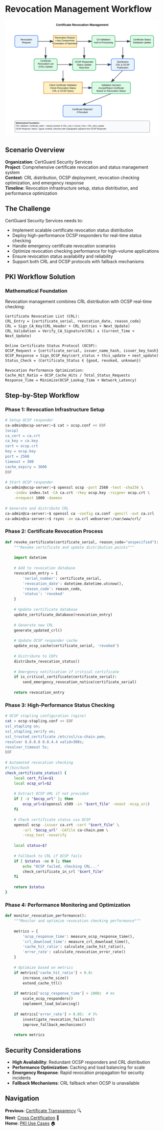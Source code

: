 # Revocation Management Workflow

![Revocation Management Workflow](workflow.svg)

## Scenario Overview

**Organization**: CertGuard Security Services  
**Project**: Comprehensive certificate revocation and status management system  
**Context**: CRL distribution, OCSP deployment, revocation checking optimization, and emergency response  
**Timeline**: Revocation infrastructure setup, status distribution, and performance optimization

## The Challenge

CertGuard Security Services needs to:
- Implement scalable certificate revocation status distribution
- Deploy high-performance OCSP responders for real-time status checking
- Handle emergency certificate revocation scenarios
- Optimize revocation checking performance for high-volume applications
- Ensure revocation status availability and reliability
- Support both CRL and OCSP protocols with fallback mechanisms

## PKI Workflow Solution

### Mathematical Foundation

Revocation management combines CRL distribution with OCSP real-time checking:

```
Certificate Revocation List (CRL):
CRL_Entry = {certificate_serial, revocation_date, reason_code}
CRL = Sign_CA_Key(CRL_Header + CRL_Entries + Next_Update)
CRL_Validation = Verify_CA_Signature(CRL) ∧ (Current_Time < Next_Update)

Online Certificate Status Protocol (OCSP):
OCSP_Request = {certificate_serial, issuer_name_hash, issuer_key_hash}
OCSP_Response = Sign_OCSP_Key(cert_status + this_update + next_update)
Status_Check = (Certificate_Status ∈ {good, revoked, unknown})

Revocation Performance Optimization:
Cache_Hit_Ratio = OCSP_Cache_Hits / Total_Status_Requests
Response_Time = Minimize(OCSP_Lookup_Time + Network_Latency)
```

## Step-by-Step Workflow

### Phase 1: Revocation Infrastructure Setup

```bash
# Setup OCSP responder
ca-admin@ocsp-server:~$ cat > ocsp.conf << EOF
[ocsp]
ca_cert = ca.crt
ca_key = ca.key
cert = ocsp.crt
key = ocsp.key
port = 2560
timeout = 300
cache_expiry = 3600
EOF

# Start OCSP responder
ca-admin@ocsp-server:~$ openssl ocsp -port 2560 -text -sha256 \
    -index index.txt -CA ca.crt -rkey ocsp.key -rsigner ocsp.crt \
    -nrequest 1000 -daemon

# Generate and distribute CRL
ca-admin@ca-server:~$ openssl ca -config ca.conf -gencrl -out ca.crl
ca-admin@ca-server:~$ rsync -av ca.crl webserver:/var/www/crl/
```

### Phase 2: Certificate Revocation Process

```python
def revoke_certificate(certificate_serial, reason_code="unspecified"):
    """Revoke certificate and update distribution points"""
    
    import datetime
    
    # Add to revocation database
    revocation_entry = {
        'serial_number': certificate_serial,
        'revocation_date': datetime.datetime.utcnow(),
        'reason_code': reason_code,
        'status': 'revoked'
    }
    
    # Update certificate database
    update_certificate_database(revocation_entry)
    
    # Generate new CRL
    generate_updated_crl()
    
    # Update OCSP responder cache
    update_ocsp_cache(certificate_serial, 'revoked')
    
    # Distribute to CDPs
    distribute_revocation_status()
    
    # Emergency notification if critical certificate
    if is_critical_certificate(certificate_serial):
        send_emergency_revocation_notice(certificate_serial)
    
    return revocation_entry
```

### Phase 3: High-Performance Status Checking

```bash
# OCSP stapling configuration (nginx)
cat > ocsp-stapling.conf << EOF
ssl_stapling on;
ssl_stapling_verify on;
ssl_trusted_certificate /etc/ssl/ca-chain.pem;
resolver 8.8.8.8 8.8.4.4 valid=300s;
resolver_timeout 5s;
EOF

# Automated revocation checking
#!/bin/bash
check_certificate_status() {
    local cert_file=$1
    local ocsp_url=$2
    
    # Extract OCSP URL if not provided
    if [ -z "$ocsp_url" ]; then
        ocsp_url=$(openssl x509 -in "$cert_file" -noout -ocsp_uri)
    fi
    
    # Check certificate status via OCSP
    openssl ocsp -issuer ca.crt -cert "$cert_file" \
        -url "$ocsp_url" -CAfile ca-chain.pem \
        -resp_text -noverify
    
    local status=$?
    
    # Fallback to CRL if OCSP fails
    if [ $status -ne 0 ]; then
        echo "OCSP failed, checking CRL..."
        check_certificate_in_crl "$cert_file"
    fi
    
    return $status
}
```

### Phase 4: Performance Monitoring and Optimization

```python
def monitor_revocation_performance():
    """Monitor and optimize revocation checking performance"""
    
    metrics = {
        'ocsp_response_time': measure_ocsp_response_time(),
        'crl_download_time': measure_crl_download_time(),
        'cache_hit_ratio': calculate_cache_hit_ratio(),
        'error_rate': calculate_revocation_error_rate()
    }
    
    # Optimize based on metrics
    if metrics['cache_hit_ratio'] < 0.8:
        increase_cache_size()
        extend_cache_ttl()
    
    if metrics['ocsp_response_time'] > 1000:  # ms
        scale_ocsp_responders()
        implement_load_balancing()
    
    if metrics['error_rate'] > 0.05:  # 5%
        investigate_revocation_failures()
        improve_fallback_mechanisms()
    
    return metrics
```

## Security Considerations

- **High Availability**: Redundant OCSP responders and CRL distribution
- **Performance Optimization**: Caching and load balancing for scale
- **Emergency Response**: Rapid revocation propagation for security incidents
- **Fallback Mechanisms**: CRL fallback when OCSP is unavailable

## Navigation

**Previous**: [Certificate Transparency](../14-certificate-transparency/README.md) 🔍  
**Next**: [Cross Certification](../16-cross-certification/README.md) 🔗  
**Home**: [PKI Use Cases](../README.md) 🏠